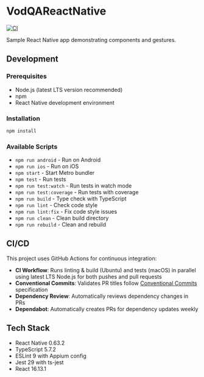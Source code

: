 # VodQAReactNative

[![CI](https://github.com/YOUR_USERNAME/VodQAReactNative/workflows/CI/badge.svg)](https://github.com/YOUR_USERNAME/VodQAReactNative/actions/workflows/ci.yml)

Sample React Native app demonstrating components and gestures.

## Development

### Prerequisites

- Node.js (latest LTS version recommended)
- npm
- React Native development environment

### Installation

```bash
npm install
```

### Available Scripts

- `npm run android` - Run on Android
- `npm run ios` - Run on iOS
- `npm start` - Start Metro bundler
- `npm test` - Run tests
- `npm run test:watch` - Run tests in watch mode
- `npm run test:coverage` - Run tests with coverage
- `npm run build` - Type check with TypeScript
- `npm run lint` - Check code style
- `npm run lint:fix` - Fix code style issues
- `npm run clean` - Clean build directory
- `npm run rebuild` - Clean and rebuild

## CI/CD

This project uses GitHub Actions for continuous integration:

- **CI Workflow**: Runs linting & build (Ubuntu) and tests (macOS) in parallel using latest LTS Node.js for both pushes and pull requests
- **Conventional Commits**: Validates PR titles follow [Conventional Commits](https://www.conventionalcommits.org) specification
- **Dependency Review**: Automatically reviews dependency changes in PRs
- **Dependabot**: Automatically creates PRs for dependency updates weekly

## Tech Stack

- React Native 0.63.2
- TypeScript 5.7.2
- ESLint 9 with Appium config
- Jest 29 with ts-jest
- React 16.13.1
